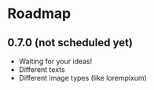 # Roadmap

## 0.7.0 (not scheduled yet)

* Waiting for your ideas!
* Different texts
* Different image types (like lorempixum)


